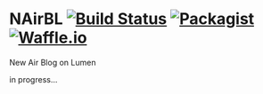 # NAirBL [![Build Status](https://travis-ci.org/LightAir/nairbl.svg?branch=master)](https://travis-ci.org/LightAir/nairbl) [![Packagist](https://img.shields.io/packagist/l/doctrine/orm.svg?maxAge=2592000?style=plastic)]() [![Waffle.io](https://img.shields.io/waffle/label/evancohen/smart-mirror/in%20progress.svg?maxAge=2592000?style=plastic)]()

New Air Blog on Lumen

in progress...

